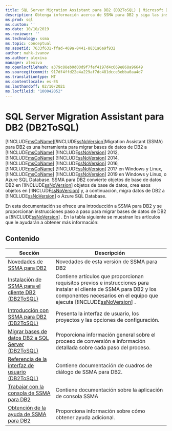 ```yaml
---
title: SQL Server Migration Assistant para DB2 (DB2ToSQL) | Microsoft Docs
description: Obtenga información acerca de SSMA para DB2 y siga las instrucciones paso a paso para migrar bases de datos de DB2 a SQL Server o Azure SQL Database.
ms.prod: sql
ms.custom: ''
ms.date: 10/10/2019
ms.reviewer: ''
ms.technology: ssma
ms.topic: conceptual
ms.assetid: 7633f631-ffad-469a-8441-8831a6a9f932
author: nahk-ivanov
ms.author: alexiva
manager: alexiva
ms.openlocfilehash: a379c88eb0d00d9f7fef4197d4c669e868a96649
ms.sourcegitcommit: 917df4ffd22e4a229af7dc481dcce3ebba0aa4d7
ms.translationtype: MT
ms.contentlocale: es-ES
ms.lasthandoff: 02/10/2021
ms.locfileid: "100042052"
---
```

# <a name="sql-server-migration-assistant-for-db2-db2tosql"></a>SQL Server Migration Assistant para DB2 (DB2ToSQL)
[!INCLUDE[msCoName](../../includes/msconame_md.md)][!INCLUDE[ssNoVersion](../../includes/ssnoversion-md.md)]Migration Assistant (SSMA) para DB2 es una herramienta para migrar bases de datos de DB2 a [!INCLUDE[msCoName](../../includes/msconame_md.md)] [!INCLUDE[ssNoVersion](../../includes/ssnoversion-md.md)] 2012, [!INCLUDE[msCoName](../../includes/msconame_md.md)] [!INCLUDE[ssNoVersion](../../includes/ssnoversion-md.md)] 2014, [!INCLUDE[msCoName](../../includes/msconame_md.md)] [!INCLUDE[ssNoVersion](../../includes/ssnoversion-md.md)] 2016, [!INCLUDE[msCoName](../../includes/msconame_md.md)] [!INCLUDE[ssNoVersion](../../includes/ssnoversion-md.md)] 2017 en Windows y Linux, [!INCLUDE[msCoName](../../includes/msconame_md.md)] [!INCLUDE[ssNoVersion](../../includes/ssnoversion-md.md)] 2019 en Windows y Linux, o Azure SQL Database. SSMA para DB2 convierte objetos de base de datos DB2 en [!INCLUDE[ssNoVersion](../../includes/ssnoversion-md.md)] objetos de base de datos, crea esos objetos en [!INCLUDE[ssNoVersion](../../includes/ssnoversion-md.md)] y, a continuación, migra datos de DB2 a [!INCLUDE[ssNoVersion](../../includes/ssnoversion-md.md)] o Azure SQL Database.  
  
En esta documentación se ofrece una introducción a SSMA para DB2 y se proporcionan instrucciones paso a paso para migrar bases de datos de DB2 a [!INCLUDE[ssNoVersion](../../includes/ssnoversion-md.md)] . En la tabla siguiente se muestran los artículos que le ayudarán a obtener más información:  
  
## <a name="contents"></a>Contenido  
  
|Sección|Descripción|  
|-----------|---------------|
|[Novedades de SSMA para DB2](./what-s-new-in-ssma-for-db2-db2tosql.md)|Novedades de esta versión de SSMA para DB2|  
|[Instalación de SSMA para el cliente DB2 &#40;DB2ToSQL&#41;](../../ssma/db2/installing-ssma-for-db2-client-db2tosql.md)|Contiene artículos que proporcionan requisitos previos e instrucciones para instalar el cliente de SSMA para DB2 y los componentes necesarios en el equipo que ejecuta [!INCLUDE[ssNoVersion](../../includes/ssnoversion-md.md)] .|  
|[Introducción con SSMA para DB2 &#40;DB2ToSQL&#41;](../../ssma/db2/getting-started-with-ssma-for-db2-db2tosql.md)|Presenta la interfaz de usuario, los proyectos y las opciones de configuración.|  
|[Migrar bases de datos DB2 a SQL Server &#40;DB2ToSQL&#41;](../../ssma/db2/migrating-db2-databases-to-sql-server-db2tosql.md)|Proporciona información general sobre el proceso de conversión e información detallada sobre cada paso del proceso.|  
|[Referencia de la interfaz de usuario &#40;DB2ToSQL&#41;](../../ssma/db2/user-interface-reference-db2tosql.md)|Contiene documentación de cuadros de diálogo de SSMA para DB2.|  
|[Trabajar con la consola de SSMA para DB2](./working-with-ssma-for-oracle-console-db2tosql.md)|Contiene documentación sobre la aplicación de consola SSMA|  
|[Obtención de la ayuda de SSMA para DB2](../sql-server-migration-assistant.md)|Proporciona información sobre cómo obtener ayuda adicional.|